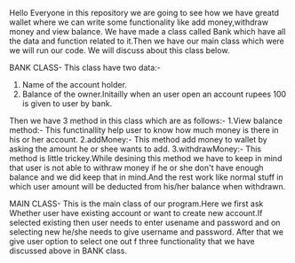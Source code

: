Hello Everyone in this repository we are going to see how we have greatd wallet where we can write some functionality like add money,withdraw money and view balance.
We have made a class called Bank which have all the data and function related to it.Then we have our main class which were we will run our code. We will discuss about this class below.

BANK CLASS-
This class have two data:-
1. Name of the account holder.
2. Balance of the owner.Initailly when an user open an account rupees 100 is given to user by bank.

Then we have 3 method in this class which are as follows:-
1.View balance method:-
This functinallity help user to know how much money is there in his or her account.
2.addMoney:-
This method add money to wallet by asking the amount he or shee wants to add.
3.withdrawMoney:-
This method is little trickey.While desining this method we have to keep in mind that user is not able to withraw money if he or she don't have enough balance and we did keep that in mind.And the rest work like normal stuff in which user amount will be deducted from his/her balance when withdrawn.


MAIN CLASS-
This is the main class of our program.Here we first ask Whether user have existing account or want to create new account.If selected existing then user needs to enter usename and password and on selecting new he/she needs to give username and password. After that we give user option to select one out f three functionality that we have discussed above in BANK class.
